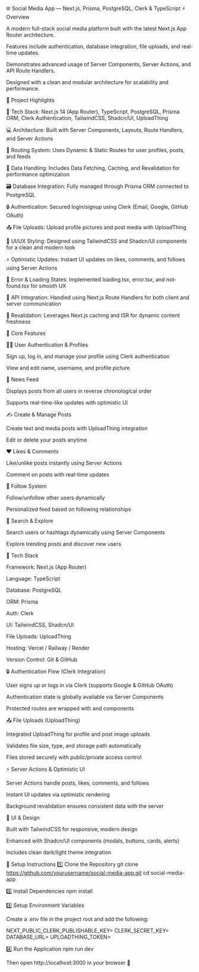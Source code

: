 🌐 Social Media App — Next.js, Prisma, PostgreSQL, Clerk & TypeScript
⚡ Overview

A modern full-stack social media platform built with the latest Next.js App Router architecture.

Features include authentication, database integration, file uploads, and real-time updates.

Demonstrates advanced usage of Server Components, Server Actions, and API Route Handlers.

Designed with a clean and modular architecture for scalability and performance.

🚀 Project Highlights

🧩 Tech Stack: Next.js 14 (App Router), TypeScript, PostgreSQL, Prisma ORM, Clerk Authentication, TailwindCSS, Shadcn/UI, UploadThing

💻 Architecture: Built with Server Components, Layouts, Route Handlers, and Server Actions

🧠 Routing System: Uses Dynamic & Static Routes for user profiles, posts, and feeds

🔁 Data Handling: Includes Data Fetching, Caching, and Revalidation for performance optimization

🗃️ Database Integration: Fully managed through Prisma ORM connected to PostgreSQL

🔒 Authentication: Secured login/signup using Clerk (Email, Google, GitHub OAuth)

📤 File Uploads: Upload profile pictures and post media with UploadThing

🎨 UI/UX Styling: Designed using TailwindCSS and Shadcn/UI components for a clean and modern look

⚡ Optimistic Updates: Instant UI updates on likes, comments, and follows using Server Actions

🧭 Error & Loading States: Implemented loading.tsx, error.tsx, and not-found.tsx for smooth UX

📡 API Integration: Handled using Next.js Route Handlers for both client and server communication

🔄 Revalidation: Leverages Next.js caching and ISR for dynamic content freshness

🧠 Core Features

🧍‍♂️ User Authentication & Profiles

Sign up, log in, and manage your profile using Clerk authentication

View and edit name, username, and profile picture

📰 News Feed

Displays posts from all users in reverse chronological order

Supports real-time-like updates with optimistic UI

✍️ Create & Manage Posts

Create text and media posts with UploadThing integration

Edit or delete your posts anytime

❤️ Likes & Comments

Like/unlike posts instantly using Server Actions

Comment on posts with real-time updates

👥 Follow System

Follow/unfollow other users dynamically

Personalized feed based on following relationships

🔎 Search & Explore

Search users or hashtags dynamically using Server Components

Explore trending posts and discover new users

🧰 Tech Stack

Framework: Next.js (App Router)

Language: TypeScript

Database: PostgreSQL

ORM: Prisma

Auth: Clerk

UI: TailwindCSS, Shadcn/UI

File Uploads: UploadThing

Hosting: Vercel / Railway / Render

Version Control: Git & GitHub

🔒 Authentication Flow (Clerk Integration)

User signs up or logs in via Clerk (supports Google & GitHub OAuth)

Authentication state is globally available via Server Components

Protected routes are wrapped with <SignedIn> and <SignedOut> components

📤 File Uploads (UploadThing)

Integrated UploadThing for profile and post image uploads

Validates file size, type, and storage path automatically

Files stored securely with public/private access control

⚡ Server Actions & Optimistic UI

Server Actions handle posts, likes, comments, and follows

Instant UI updates via optimistic rendering

Background revalidation ensures consistent data with the server

🎨 UI & Design

Built with TailwindCSS for responsive, modern design

Enhanced with Shadcn/UI components (modals, buttons, cards, alerts)

Includes clean dark/light theme integration

🧪 Setup Instructions
1️⃣ Clone the Repository
git clone https://github.com/yourusername/social-media-app.git
cd social-media-app

2️⃣ Install Dependencies
npm install

3️⃣ Setup Environment Variables

Create a .env file in the project root and add the following:

NEXT_PUBLIC_CLERK_PUBLISHABLE_KEY=
CLERK_SECRET_KEY=
DATABASE_URL=
UPLOADTHING_TOKEN=

4️⃣ Run the Application
npm run dev


Then open http://localhost:3000
 in your browser 🚀

